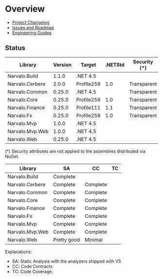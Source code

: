 Overview
========

- [Project Changelog](Changelog.md)
- [Issues and Roadmap](Issues.md)
- [Engineering Guides](engineering/index.md)

Status
------

Library                   | Version     | Target     | .NETStd | Security (*)
--------------------------|-------------|------------|---------|--------------
Narvalo.Build             | 1.1.0       | .NET 4.5   |         |
Narvalo.Cerbere           | 2.0.0       | Profile259 | 1.0     | Transparent
Narvalo.Common            | 0.25.0      | .NET 4.5   |         | Transparent
Narvalo.Core              | 0.25.0      | Profile259 | 1.0     | Transparent
Narvalo.Finance           | 0.25.0      | Profile111 | 1.1     | Transparent
Narvalo.Fx                | 0.25.0      | Profile259 | 1.0     | Transparent
Narvalo.Mvp               | 1.0.0       | .NET 4.5   |         |
Narvalo.Mvp.Web           | 1.0.0       | .NET 4.5   |         |
Narvalo.Web               | 0.25.0      | .NET 4.5   |         |

(*) Security attributes are not applied to the assemblies distributed via NuGet.

Library                   | SA          | CC       | TC
--------------------------|-------------|----------|-----
Narvalo.Build             | Complete    |          |
Narvalo.Cerbere           | Complete    | Complete |
Narvalo.Common            | Complete    | Complete |
Narvalo.Core              | Complete    | Complete |
Narvalo.Finance           | Complete    | Complete |
Narvalo.Fx                | Complete    | Complete |
Narvalo.Mvp               | Complete    | Complete |
Narvalo.Mvp.Web           | Complete    | Complete |
Narvalo.Web               | Pretty good | Minimal  |

Explanations:
- SA: Static Analysis with the analyzers shipped with VS
- CC: Code Contracts
- TC: Code Coverage.
